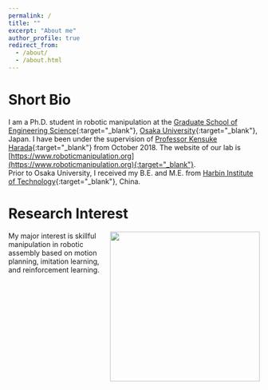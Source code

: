 ```yaml
---
permalink: /
title: ""
excerpt: "About me"
author_profile: true
redirect_from: 
  - /about/
  - /about.html
---
```


Short Bio
======
I am a Ph.D. student in robotic manipulation at the [Graduate School of Engineering Science](https://www.es.osaka-u.ac.jp/en/){:target="_blank"}, [Osaka University](https://www.osaka-u.ac.jp/en){:target="_blank"}, Japan.  I have been under the supervision of [Professor Kensuke Harada](http://www.hlab.sys.es.osaka-u.ac.jp/people/harada/){:target="_blank"} from October 2018. The website of our lab is [https://www.roboticmanipulation.org](https://www.roboticmanipulation.org){:target="_blank"}.  
Prior to Osaka University, I received my B.E. and M.E. from [Harbin Institute of Technology](http://en.hit.edu.cn/){:target="_blank"}, China.

Research Interest
======
<img align="right" width="300" src="https://wangyan-hlab.github.io/images/insertion.gif">

My major interest is skillful manipulation in robotic assembly based on motion planning, imitation learning, and reinforcement learning.


